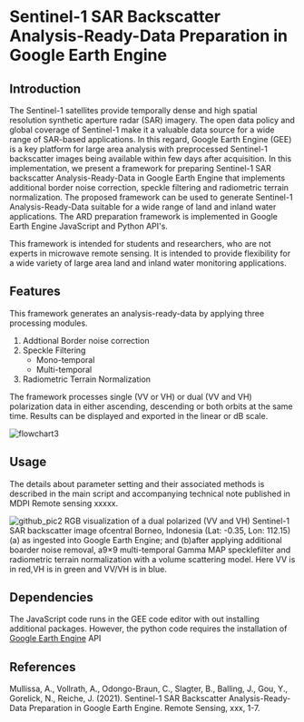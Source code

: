 # Sentinel-1 SAR Backscatter Analysis-Ready-Data Preparation in Google Earth Engine

## Introduction
The Sentinel-1 satellites provide temporally dense and high spatial resolution synthetic aperture radar (SAR) imagery. The open data policy and global coverage of Sentinel-1 make it a valuable data source for a wide range of SAR-based applications. In this regard, Google Earth Engine (GEE) is a key platform for large area analysis with preprocessed Sentinel-1 backscatter images being available within few days after acquisition.  In this implementation, we present a framework for preparing Sentinel-1 SAR backscatter Analysis-Ready-Data in Google Earth Engine that implements additional border noise correction, speckle filtering and radiometric terrain normalization. The proposed framework can be used to generate Sentinel-1 Analysis-Ready-Data suitable for a wide range of land and inland water applications. The ARD preparation framework is implemented in Google Earth Engine JavaScript and Python API's.

This framework is intended for students and researchers, who are not experts in microwave remote sensing. It is intended to provide flexibility for a wide variety of large area land and inland water monitoring applications.


## Features
This framework generates an analysis-ready-data by applying three processing modules.
1. Addtional Border noise correction
2. Speckle Filtering 
   - Mono-temporal 
   - Multi-temporal 
3. Radiometric Terrain Normalization

The framework processes single (VV or VH) or dual (VV and VH) polarization data in either ascending, descending or both orbits at the same time. Results can be displayed and exported in the linear or dB scale. 


![flowchart3](https://user-images.githubusercontent.com/48068921/117692979-d840e900-b1bd-11eb-8dd4-a1d552071362.png)

## Usage
The details about parameter setting and their associated methods is described in the main script and accompanying technical note published in MDPI Remote sensing xxxxx.

![github_pic2](https://user-images.githubusercontent.com/48068921/117958586-75fdfa80-b31b-11eb-9000-d1eed1ebb675.png)
RGB visualization of a dual polarized (VV and VH) Sentinel-1 SAR backscatter image ofcentral Borneo, Indonesia (Lat: -0.35, Lon: 112.15) (a) as ingested into Google Earth Engine; and (b)after applying additional boarder noise removal, a9×9 multi-temporal Gamma MAP specklefilter and radiometric terrain normalization with a volume scattering model. Here VV is in red,VH is in green and VV/VH is in blue.

## Dependencies
The JavaScript code runs in the GEE code editor with out installing additional packages. However, the python code requires the installation of<br/>
 [Google Earth Engine](https://github.com/google/earthengine-api) API

## References

Mullissa, A., Vollrath, A., Odongo-Braun, C., Slagter, B., Balling, J., Gou, Y., Gorelick, N., Reiche, J. (2021). Sentinel-1 SAR Backscatter Analysis-Ready-Data Preparation in Google Earth Engine. Remote Sensing, xxx, 1-7.
